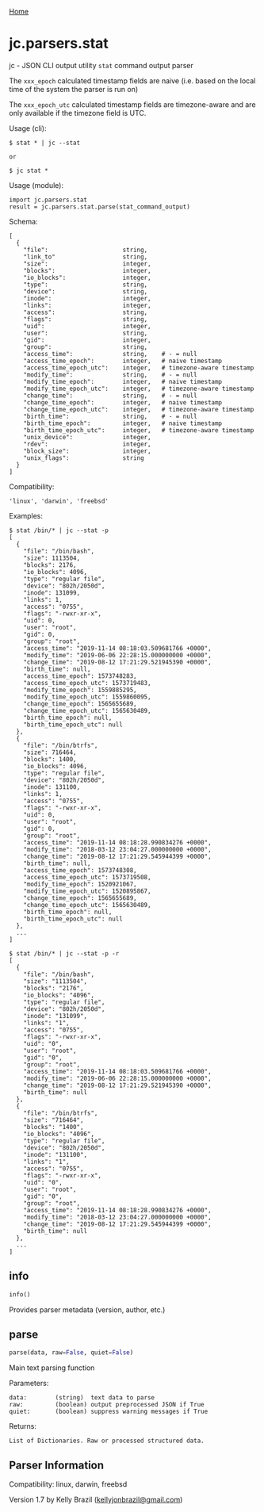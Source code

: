 [Home](https://kellyjonbrazil.github.io/jc/)

# jc.parsers.stat
jc - JSON CLI output utility `stat` command output parser

The `xxx_epoch` calculated timestamp fields are naive (i.e. based on the local time of the system the parser is run on)

The `xxx_epoch_utc` calculated timestamp fields are timezone-aware and are only available if the timezone field is UTC.

Usage (cli):

    $ stat * | jc --stat

    or

    $ jc stat *

Usage (module):

    import jc.parsers.stat
    result = jc.parsers.stat.parse(stat_command_output)

Schema:

    [
      {
        "file":                     string,
        "link_to"                   string,
        "size":                     integer,
        "blocks":                   integer,
        "io_blocks":                integer,
        "type":                     string,
        "device":                   string,
        "inode":                    integer,
        "links":                    integer,
        "access":                   string,
        "flags":                    string,
        "uid":                      integer,
        "user":                     string,
        "gid":                      integer,
        "group":                    string,
        "access_time":              string,    # - = null
        "access_time_epoch":        integer,   # naive timestamp
        "access_time_epoch_utc":    integer,   # timezone-aware timestamp
        "modify_time":              string,    # - = null
        "modify_time_epoch":        integer,   # naive timestamp
        "modify_time_epoch_utc":    integer,   # timezone-aware timestamp
        "change_time":              string,    # - = null
        "change_time_epoch":        integer,   # naive timestamp
        "change_time_epoch_utc":    integer,   # timezone-aware timestamp
        "birth_time":               string,    # - = null
        "birth_time_epoch":         integer,   # naive timestamp
        "birth_time_epoch_utc":     integer,   # timezone-aware timestamp
        "unix_device":              integer,
        "rdev":                     integer,
        "block_size":               integer,
        "unix_flags":               string
      }
    ]

Compatibility:

    'linux', 'darwin', 'freebsd'

Examples:

    $ stat /bin/* | jc --stat -p
    [
      {
        "file": "/bin/bash",
        "size": 1113504,
        "blocks": 2176,
        "io_blocks": 4096,
        "type": "regular file",
        "device": "802h/2050d",
        "inode": 131099,
        "links": 1,
        "access": "0755",
        "flags": "-rwxr-xr-x",
        "uid": 0,
        "user": "root",
        "gid": 0,
        "group": "root",
        "access_time": "2019-11-14 08:18:03.509681766 +0000",
        "modify_time": "2019-06-06 22:28:15.000000000 +0000",
        "change_time": "2019-08-12 17:21:29.521945390 +0000",
        "birth_time": null,
        "access_time_epoch": 1573748283,
        "access_time_epoch_utc": 1573719483,
        "modify_time_epoch": 1559885295,
        "modify_time_epoch_utc": 1559860095,
        "change_time_epoch": 1565655689,
        "change_time_epoch_utc": 1565630489,
        "birth_time_epoch": null,
        "birth_time_epoch_utc": null
      },
      {
        "file": "/bin/btrfs",
        "size": 716464,
        "blocks": 1400,
        "io_blocks": 4096,
        "type": "regular file",
        "device": "802h/2050d",
        "inode": 131100,
        "links": 1,
        "access": "0755",
        "flags": "-rwxr-xr-x",
        "uid": 0,
        "user": "root",
        "gid": 0,
        "group": "root",
        "access_time": "2019-11-14 08:18:28.990834276 +0000",
        "modify_time": "2018-03-12 23:04:27.000000000 +0000",
        "change_time": "2019-08-12 17:21:29.545944399 +0000",
        "birth_time": null,
        "access_time_epoch": 1573748308,
        "access_time_epoch_utc": 1573719508,
        "modify_time_epoch": 1520921067,
        "modify_time_epoch_utc": 1520895867,
        "change_time_epoch": 1565655689,
        "change_time_epoch_utc": 1565630489,
        "birth_time_epoch": null,
        "birth_time_epoch_utc": null
      },
      ...
    ]

    $ stat /bin/* | jc --stat -p -r
    [
      {
        "file": "/bin/bash",
        "size": "1113504",
        "blocks": "2176",
        "io_blocks": "4096",
        "type": "regular file",
        "device": "802h/2050d",
        "inode": "131099",
        "links": "1",
        "access": "0755",
        "flags": "-rwxr-xr-x",
        "uid": "0",
        "user": "root",
        "gid": "0",
        "group": "root",
        "access_time": "2019-11-14 08:18:03.509681766 +0000",
        "modify_time": "2019-06-06 22:28:15.000000000 +0000",
        "change_time": "2019-08-12 17:21:29.521945390 +0000",
        "birth_time": null
      },
      {
        "file": "/bin/btrfs",
        "size": "716464",
        "blocks": "1400",
        "io_blocks": "4096",
        "type": "regular file",
        "device": "802h/2050d",
        "inode": "131100",
        "links": "1",
        "access": "0755",
        "flags": "-rwxr-xr-x",
        "uid": "0",
        "user": "root",
        "gid": "0",
        "group": "root",
        "access_time": "2019-11-14 08:18:28.990834276 +0000",
        "modify_time": "2018-03-12 23:04:27.000000000 +0000",
        "change_time": "2019-08-12 17:21:29.545944399 +0000",
        "birth_time": null
      },
      ...
    ]


## info
```python
info()
```
Provides parser metadata (version, author, etc.)

## parse
```python
parse(data, raw=False, quiet=False)
```

Main text parsing function

Parameters:

    data:        (string)  text data to parse
    raw:         (boolean) output preprocessed JSON if True
    quiet:       (boolean) suppress warning messages if True

Returns:

    List of Dictionaries. Raw or processed structured data.

## Parser Information
Compatibility:  linux, darwin, freebsd

Version 1.7 by Kelly Brazil (kellyjonbrazil@gmail.com)
